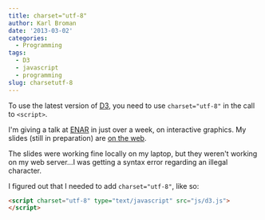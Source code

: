 ```yaml
---
title: charset="utf-8"
author: Karl Broman
date: '2013-03-02'
categories:
  - Programming
tags:
  - D3
  - javascript
  - programming
slug: charsetutf-8
---
```


To use the latest version of [D3](http://d3js.org), you need to use `charset="utf-8"` in the call to `<script>`.

I'm giving a talk at [ENAR](http://www.enar.org/meetings.cfm) in just over a week, on interactive graphics.  My slides (still in preparation) are [on the web](http://www.biostat.wisc.edu/~kbroman/presentations/InteractiveGraphs2).

The slides were working fine locally on my laptop, but they weren't working on my web server...I was getting a syntax error regarding an illegal character.

I figured out that I needed to add `charset="utf-8"`, like so:

````html
<script charset="utf-8" type="text/javascript" src="js/d3.js">
</script>
````
